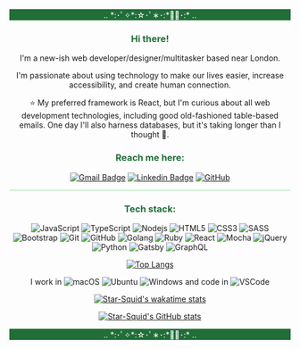 
<div align="center"  markdown="1">
<div style="background:#216e39;color:white">..  *:･ﾟ✧*:☆･ﾟ∗･:*✧ﾟ･:*  .. </div>

### <span style="color:#216e39">Hi there!</span>

I'm a new-ish web developer/designer/multitasker based near London.  

I'm passionate about using technology to make our lives easier, increase accessibility, and create human connection.  

⭐️ My preferred framework is React, but I'm curious about all web development technologies, including good old-fashioned table-based emails. One day I'll also harness databases, but it's taking longer than I thought 🤔.





### <span style="color:#216e39">Reach me here:</span>


[![Gmail Badge](https://img.shields.io/badge/-Gmail-red?style=flat-square&logo=Gmail&logoColor=white&link=mailto:barbara@mb-malta.co.uk)](mailto:barbara@mb-malta.co.uk)
[![Linkedin Badge](https://img.shields.io/badge/-LinkedIn-blue?style=flat-square&logo=Linkedin&logoColor=white&link=https://www.linkedin.com/in/barbara-malta/)](https://www.linkedin.com/in/barbara-malta/)
[![GitHub](https://img.shields.io/badge/-GitHub-181717?style=flat-square&logo=github&logoColor=white&link=https://github.com/Star-Squid)](https://github.com/Star-Squid)





<hr style="background:#9be9a8">


### <span style="color:#216e39">Tech stack:</span>


      
![JavaScript](https://img.shields.io/badge/-JavaScript-181717?style=flat-square&logo=javascript)
![TypeScript](https://img.shields.io/badge/-Typescript-181717?style=flat-square&logo=Typescript)
![Nodejs](https://img.shields.io/badge/-Nodejs-black?style=flat-square&logo=Node.js)
![HTML5](https://img.shields.io/badge/-HTML5-E34F26?style=flat-square&logo=html5&logoColor=white)
![CSS3](https://img.shields.io/badge/-CSS3-1572B6?style=flat-square&logo=css3)
![SASS](https://img.shields.io/badge/-Sass-pink?style=flat-square&logo=sass)
![Bootstrap](https://img.shields.io/badge/-Bootstrap-181717?style=flat-square&logo=bootstrap)
![Git](https://img.shields.io/badge/-Git-black?style=flat-square&logo=git)
![GitHub](https://img.shields.io/badge/-GitHub-darkgreen?style=flat-square&logo=github)
![Golang](https://img.shields.io/badge/-Golang-black?style=flat-square&logo=go)
![Ruby](https://img.shields.io/badge/-Ruby-darkred?style=flat-square&logo=ruby)
![React](https://img.shields.io/badge/-React-black?style=flat-square&logo=React)
![Mocha](https://img.shields.io/badge/-Mocha-yellow?style=flat-square&logo=Mocha)
![jQuery](https://img.shields.io/badge/-jQuery-blue?style=flat-square&logo=jQuery)
![Python](https://img.shields.io/badge/-Python-181717?style=flat-square&logo=Python)
![Gatsby](https://img.shields.io/badge/-Gatsby-purple?style=flat-square&logo=Gatsby)
![GraphQL](https://img.shields.io/badge/-GraphQL-de34a6?style=flat-square&logo=GraphQL)

[![Top Langs](https://github-readme-stats.vercel.app/api/top-langs/?username=Star-Squid)](https://github.com/Star-Squid/github-readme-stats)


I work in ![macOS](https://img.shields.io/badge/-macOS-black?style=flat-square&logo=apple) ![Ubuntu](https://img.shields.io/badge/-Ubuntu-black?style=flat-square&logo=Ubuntu) ![Windows](https://img.shields.io/badge/-Windows-017fd5?style=flat-square&logo=Windows) and code in 
![VSCode](https://img.shields.io/badge/-VSCode-blue?style=flat-square&logo=visualstudio)

[![Star-Squid's wakatime stats](https://github-readme-stats.vercel.app/api/wakatime?username=StarSquid)](https://github.com/Star-Squid/github-readme-stats)

[![Star-Squid's GitHub stats](https://github-readme-stats.vercel.app/api?username=Star-Squid&show_icons=true)](https://github.com/Star-Squid/github-readme-stats)



<div style="background:#216e39;color:white">..  *:･ﾟ✧*:☆･ﾟ∗･:*✧ﾟ･:*  .. </div>


